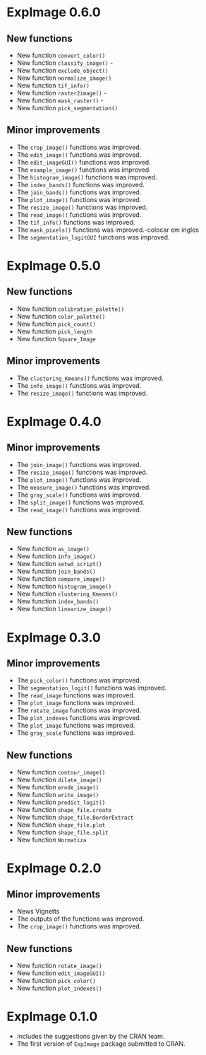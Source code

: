 # ExpImage 0.6.0
## New functions
* New function `convert_color()`
* New function `classify_image()`  -
* New function `exclude_object()`  
* New function `normalize_image()`
* New function `tif_info()`  
* New function `raster2image()`  -
* New function `mask_raster()`    -
* New function `pick_segmentation()`
 

## Minor improvements
* The `crop_image()` functions was improved.
* The `edit_image()` functions was improved.
* The `edit_imageGUI()` functions was improved.
* The `example_image()` functions was improved.
* The `histogram_image()` functions was improved.
* The `index_bands()` functions was improved.   
* The `join_bands()` functions was improved.   
* The `plot_image()` functions was improved.   
* The `resize_image()` functions was improved.
* The `read_image()` functions was improved.
* The `tif_info()` functions was improved. 
* The `mask_pixels()` functions was improved.-colocar em ingles
* The `segmentation_logitGUI` functions was improved.

# ExpImage 0.5.0
## New functions
* New function `calibration_palette()`
* New function `color_palette()`
* New function `pick_count()`
* New function `pick_length`
* New function `Square_Image`

## Minor improvements
* The `clustering_Kmeans()` functions was improved.
* The `info_image()` functions was improved.
* The `resize_image()` functions was improved.

# ExpImage 0.4.0
## Minor improvements
* The `join_image()` functions was improved.
* The `resize_image()` functions was improved.
* The `plot_image()` functions was improved.
* The `measure_image()` functions was improved.
* The `gray_scale()` functions was improved.
* The `split_image()` functions was improved.
* The `read_image()` functions was improved.

## New functions
* New function `as_image()`
* New function `info_image()`
* New function `setwd_script()`
* New function `join_bands()`
* New function `compare_image()`
* New function `histogram_image()`
* New function `clustering_Kmeans()`
* New function `index_bands()`
* New function `linearize_image()`

# ExpImage 0.3.0
## Minor improvements
* The `pick_color()` functions was improved.
* The `segmentation_logit()` functions was improved.
* The `read_image` functions was improved.
* The `plot_image` functions was improved.
* The `rotate_image` functions was improved.
* The  `plot_indexes` functions was improved.
* The `plot_image` functions was improved.
* The `gray_scale` functions was improved.

## New functions
* New function `contour_image()`
* New function `dilate_image()`
* New function `erode_image()`
* New function `write_image()`
* New function `predict_logit()`
* New function `shape_file.create`
* New function `shape_file.BorderExtract`
* New function `shape_file.plot`
* New function `shape_file.split`
* New function `Normatiza`



# ExpImage 0.2.0
## Minor improvements
* News Vignetts
* The outputs of the functions was improved.
* The `crop_image()` functions was improved.

## New functions
* New function `rotate_image()`
* New function `edit_imageGUI()`
* New function `pick_color()`
* New function `plot_indexes()`

# ExpImage 0.1.0
* Includes the suggestions given by the CRAN team.
* The first version of `ExpImage` package submitted to CRAN.
